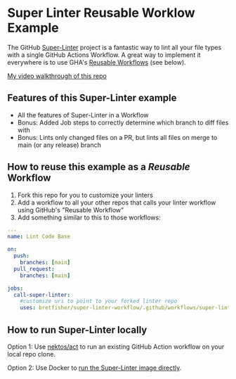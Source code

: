 # Super Linter Reusable Worklow Example

The GitHub [Super-Linter](https://github.com/marketplace/actions/super-linter) project is a fantastic way to lint all your file types with a single GitHub Actions Workflow. A great way to implement it everywhere is to use GHA's [Reusable Workflows](https://docs.github.com/en/actions/learn-github-actions/reusing-workflows) (see below).

[My video walkthrough of this repo](https://youtu.be/aXZgQM8DqXg)

## Features of this Super-Linter example

- All the features of Super-Linter in a Workflow
- Bonus: Added Job steps to correctly determine which branch to diff files with
- Bonus: Lints only changed files on a PR, but lints all files on merge to main (or any release) branch

## How to reuse this example as a *Reusable* Workflow

1. Fork this repo for you to customize your linters
2. Add a workflow to all your other repos that calls your linter workflow using GitHub's "Reusable Workflow"
3. Add something similar to this to those workflows:

```yaml
---
name: Lint Code Base

on:
  push:
    branches: [main]
  pull_request:
    branches: [main]

jobs:
  call-super-linter:
    #customize uri to point to your forked linter repo
    uses: bretfisher/super-linter-workflow/.github/workflows/super-linter.yaml@main
```

## How to run Super-Linter locally

Option 1: Use [nektos/act](https://github.com/nektos/act) to run an existing GitHub Action workflow on your local repo clone.

Option 2: Use Docker to [run the Super-Linter image directly](https://github.com/github/super-linter/blob/main/docs/run-linter-locally.md).
